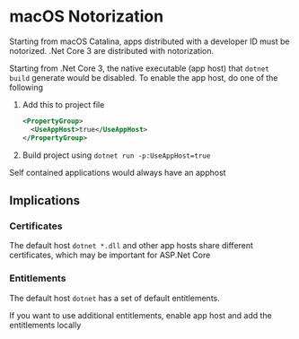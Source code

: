 # macOS Notorization

Starting from macOS Catalina, apps distributed with a developer ID must be
notorized. .Net Core 3 are distributed with notorization.

Starting from .Net Core 3, the native executable (app host) that `dotnet build`
generate would be disabled. To enable the app host, do one of the following

1. Add this to project file
   ```xml
   <PropertyGroup>
     <UseAppHost>true</UseAppHost>
   </PropertyGroup>
   ```
2. Build project using `dotnet run -p:UseAppHost=true`

Self contained applications would always have an apphost

## Implications

### Certificates

The default host `dotnet *.dll` and other app hosts share different
certificates, which may be important for ASP.Net Core

### Entitlements

The default host `dotnet` has a set of default entitlements.

If you want to use additional entitlements, enable app host and add the
entitlements locally
